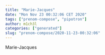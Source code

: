 ```yaml
---
title: "Marie-Jacques"
date: "Mon Nov 23 00:32:06 CET 2020"
tags: ["prenom-compose", "pipotron"]
author: m1ch3l
categories: ["generated"]
slug: "prenom-compose/2020-11-23-00:32:06"
---
```


Marie-Jacques
